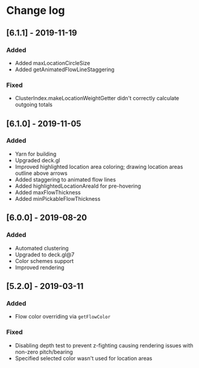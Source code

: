 # Change log

## [6.1.1] - 2019-11-19
### Added
- Added maxLocationCircleSize
- Added getAnimatedFlowLineStaggering
### Fixed
- ClusterIndex.makeLocationWeightGetter didn't correctly calculate outgoing totals

## [6.1.0] - 2019-11-05
### Added
- Yarn for building
- Upgraded deck.gl
- Improved highlighted location area coloring; drawing location areas outline above arrows
- Added staggering to animated flow lines
- Added highlightedLocationAreaId for pre-hovering
- Added maxFlowThickness
- Added minPickableFlowThickness 


## [6.0.0] - 2019-08-20
### Added
- Automated clustering
- Upgraded to deck.gl@7
- Color schemes support
- Improved rendering



## [5.2.0] - 2019-03-11
### Added
- Flow color overriding via `getFlowColor`

### Fixed
- Disabling depth test to prevent z-fighting causing rendering issues with non-zero pitch/bearing
- Specified selected color wasn't used for location areas
